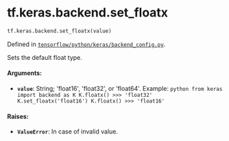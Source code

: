 <div itemscope itemtype="http://developers.google.com/ReferenceObject">
<meta itemprop="name" content="tf.keras.backend.set_floatx" />
<meta itemprop="path" content="Stable" />
</div>

# tf.keras.backend.set_floatx

``` python
tf.keras.backend.set_floatx(value)
```



Defined in [`tensorflow/python/keras/backend_config.py`](/code/stable/tensorflow/python/keras/backend_config.py).

Sets the default float type.

#### Arguments:

* <b>`value`</b>: String; 'float16', 'float32', or 'float64'.
Example: ```python from keras import backend as K K.floatx() >>> 'float32'
  K.set_floatx('float16') K.floatx() >>> 'float16' ```


#### Raises:

* <b>`ValueError`</b>: In case of invalid value.